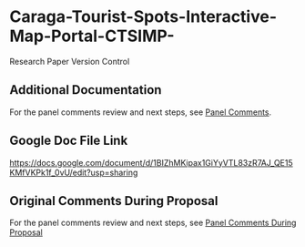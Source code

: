 # Caraga-Tourist-Spots-Interactive-Map-Portal-CTSIMP-
Research Paper Version Control


## Additional Documentation  
For the panel comments review and next steps, see [Panel Comments](panel-comments.md).


## Google Doc File Link
https://docs.google.com/document/d/1BIZhMKipax1GiYyVTL83zR7AJ_QE15KMfVKPk1f_0vU/edit?usp=sharing



## Original Comments During Proposal  
For the panel comments review and next steps, see [Panel Comments During Proposal ](panel-comments-proposal.pdf)